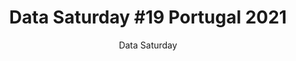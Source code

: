 ---
layout: post
title: "Data Saturday #19 Portugal 2021"
subtitle: "Data Saturday"
tags: [event]
comments: false
data: datasaturday0019
---